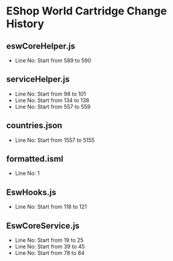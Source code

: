 # EShop World Cartridge Change History

## eswCoreHelper.js
- Line No: Start from 589 to 590

## serviceHelper.js
- Line No: Start from 98 to 101
- Line No: Start from 134 to 138
- Line No: Start from 557 to 559

## countries.json
- Line No: Start from 1557 to 5155

## formatted.isml
- Line No: 1

## EswHooks.js
- Line No: Start from 118 to 121

## EswCoreService.js
- Line No: Start from 19 to 25
- Line No: Start from 39 to 45
- Line No: Start from 78 to 84